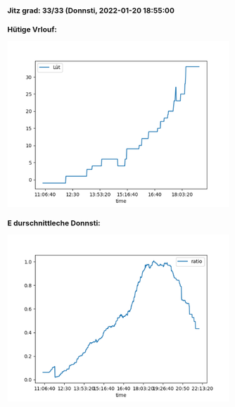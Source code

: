 ### Jitz grad: 33/33 (Donnsti, 2022-01-20 18:55:00

### Hütige Vrlouf:
![Graph](Today.png)

### E durschnittleche Donnsti:
![Graph](Donnsti.png)